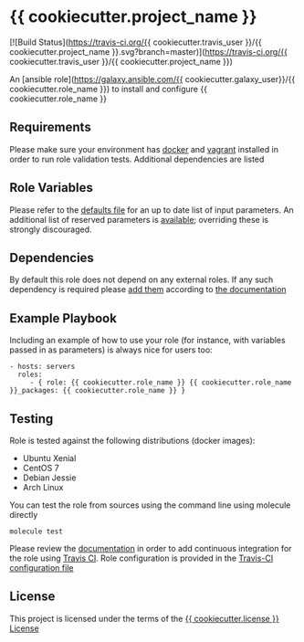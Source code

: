 {{ cookiecutter.project_name }}
=========

[![Build Status](https://travis-ci.org/{{ cookiecutter.travis_user }}/{{ cookiecutter.project_name }}.svg?branch=master)](https://travis-ci.org/{{ cookiecutter.travis_user }}/{{ cookiecutter.project_name }})

An [ansible role](https://galaxy.ansible.com/{{ cookiecutter.galaxy_user}}/{{ cookiecutter.role_name }}) to install and configure {{ cookiecutter.role_name }}

Requirements
------------

Please make sure your environment has [docker](https://www.docker.com) and [vagrant](https://www.vagrantup.com) installed in order to run role validation tests. Additional dependencies are listed 

Role Variables
--------------

Please refer to the [defaults file](/defaults/main.yml) for an up to date list of input parameters.
An additional list of reserved parameters is [available](/defaults/reserved.yml); overriding these is strongly discouraged.

Dependencies
------------

By default this role does not depend on any external roles. If any such dependency is required please [add them](/meta/main.yml) according to [the documentation](http://docs.ansible.com/ansible/playbooks_roles.html#role-dependencies)

Example Playbook
----------------

Including an example of how to use your role (for instance, with variables passed in as parameters) is always nice for users too:

    - hosts: servers
      roles:
         - { role: {{ cookiecutter.role_name }} {{ cookiecutter.role_name }}_packages: {{ cookiecutter.role_name }} }


Testing
-------

Role is tested against the following distributions (docker images):
  * Ubuntu Xenial
  * CentOS 7
  * Debian Jessie
  * Arch Linux

You can test the role from sources using the command line using molecule directly
```
molecule test
```
Please review the [documentation](http://docs.ansible.com/ansible/galaxy.html#setup-travis-integrations) in order to add continuous integration for the role using [Travis CI](https://travis-ci.org). Role configuration is provided in the [Travis-CI configuration file](/travis.yml)

License
-------

This project is licensed under the terms of the [{{ cookiecutter.license }} License](/LICENSE)
